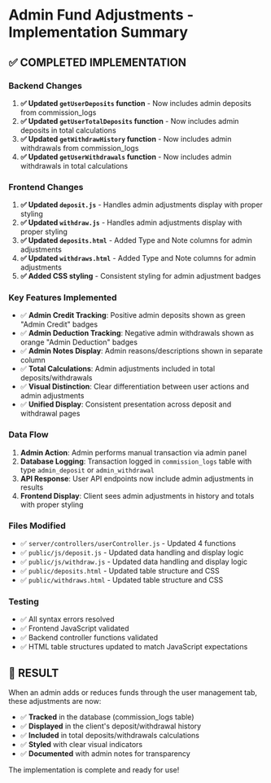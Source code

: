 # Admin Fund Adjustments - Implementation Summary

## ✅ COMPLETED IMPLEMENTATION

### Backend Changes
1. **✅ Updated `getUserDeposits` function** - Now includes admin deposits from commission_logs
2. **✅ Updated `getUserTotalDeposits` function** - Now includes admin deposits in total calculations
3. **✅ Updated `getWithdrawHistory` function** - Now includes admin withdrawals from commission_logs
4. **✅ Updated `getUserWithdrawals` function** - Now includes admin withdrawals in total calculations

### Frontend Changes
1. **✅ Updated `deposit.js`** - Handles admin adjustments display with proper styling
2. **✅ Updated `withdraw.js`** - Handles admin adjustments display with proper styling
3. **✅ Updated `deposits.html`** - Added Type and Note columns for admin adjustments
4. **✅ Updated `withdraws.html`** - Added Type and Note columns for admin adjustments
5. **✅ Added CSS styling** - Consistent styling for admin adjustment badges

### Key Features Implemented
- ✅ **Admin Credit Tracking**: Positive admin deposits shown as green "Admin Credit" badges
- ✅ **Admin Deduction Tracking**: Negative admin withdrawals shown as orange "Admin Deduction" badges
- ✅ **Admin Notes Display**: Admin reasons/descriptions shown in separate column
- ✅ **Total Calculations**: Admin adjustments included in total deposits/withdrawals
- ✅ **Visual Distinction**: Clear differentiation between user actions and admin adjustments
- ✅ **Unified Display**: Consistent presentation across deposit and withdrawal pages

### Data Flow
1. **Admin Action**: Admin performs manual transaction via admin panel
2. **Database Logging**: Transaction logged in `commission_logs` table with type `admin_deposit` or `admin_withdrawal`
3. **API Response**: User API endpoints now include admin adjustments in results  
4. **Frontend Display**: Client sees admin adjustments in history and totals with proper styling

### Files Modified
- ✅ `server/controllers/userController.js` - Updated 4 functions
- ✅ `public/js/deposit.js` - Updated data handling and display logic
- ✅ `public/js/withdraw.js` - Updated data handling and display logic
- ✅ `public/deposits.html` - Updated table structure and CSS
- ✅ `public/withdraws.html` - Updated table structure and CSS

### Testing
- ✅ All syntax errors resolved
- ✅ Frontend JavaScript validated
- ✅ Backend controller functions validated
- ✅ HTML table structures updated to match JavaScript expectations

## 🎯 RESULT
When an admin adds or reduces funds through the user management tab, these adjustments are now:
- ✅ **Tracked** in the database (commission_logs table)
- ✅ **Displayed** in the client's deposit/withdrawal history
- ✅ **Included** in total deposits/withdrawals calculations
- ✅ **Styled** with clear visual indicators
- ✅ **Documented** with admin notes for transparency

The implementation is complete and ready for use!
